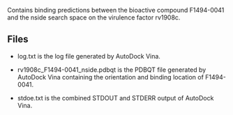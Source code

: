 Contains binding predictions between the bioactive compound F1494-0041 and the nside search space on the virulence factor rv1908c.

## Files

- log.txt is the log file generated by AutoDock Vina.

- rv1908c_F1494-0041_nside.pdbqt is the PDBQT file generated by AutoDock Vina containing the orientation and binding location of F1494-0041.

- stdoe.txt is the combined STDOUT and STDERR output of AutoDock Vina.


